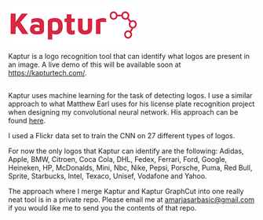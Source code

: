 ![Alt text](Kaptur-Logo.png?raw=true "Kaptur_Logo")

Kaptur is a logo recognition tool that can identify what logos are present in an image. A live demo of this will be available soon at https://kapturtech.com/.

##

Kaptur uses machine learning for the task of detecting logos. I use a similar approach to what Matthew Earl uses for his license plate recognition project when designing my convolutional neural network. His approach can be found [here](https://matthewearl.github.io/2016/05/06/cnn-anpr/). 

I used a Flickr data set to train the CNN on 27 different types of logos. 

For now the only logos that Kaptur can identify are the following: Adidas, Apple, BMW, Citroen, Coca Cola, DHL, Fedex, Ferrari, Ford, Google, Heineken, HP, McDonalds, Mini, Nbc, Nike, Pepsi, Porsche, Puma, Red Bull, Sprite, Starbucks, Intel, Texaco, Unisef, Vodafone and Yahoo.

The approach where I merge Kaptur and Kaptur GraphCut into one really neat tool is in a private repo. Please email me at amarjasarbasic@gmail.com if you would like me to send you the contents of that repo.
